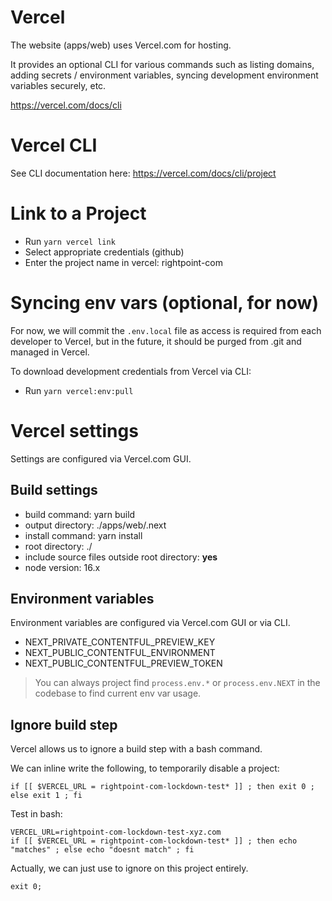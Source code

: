# Vercel

The website (apps/web) uses Vercel.com for hosting.

It provides an optional CLI for various commands such as listing domains, adding secrets / environment variables, syncing development environment variables securely, etc.

https://vercel.com/docs/cli

# Vercel CLI

See CLI documentation here: https://vercel.com/docs/cli/project

# Link to a Project

-   Run `yarn vercel link`
-   Select appropriate credentials (github)
-   Enter the project name in vercel: rightpoint-com

# Syncing env vars (optional, for now)

For now, we will commit the `.env.local` file as access is required from each developer to Vercel, but in the future, it should be purged from .git and managed in Vercel.

To download development credentials from Vercel via CLI:

-   Run `yarn vercel:env:pull`

# Vercel settings

Settings are configured via Vercel.com GUI.

## Build settings

-   build command: yarn build
-   output directory: ./apps/web/.next
-   install command: yarn install
-   root directory: ./
-   include source files outside root directory: **yes**
-   node version: 16.x

## Environment variables

Environment variables are configured via Vercel.com GUI or via CLI.

-   NEXT_PRIVATE_CONTENTFUL_PREVIEW_KEY
-   NEXT_PUBLIC_CONTENTFUL_ENVIRONMENT
-   NEXT_PUBLIC_CONTENTFUL_PREVIEW_TOKEN

> You can always project find `process.env.*` or `process.env.NEXT` in the codebase to find current env var usage.

## Ignore build step

Vercel allows us to ignore a build step with a bash command.

We can inline write the following, to temporarily disable a project:

    if [[ $VERCEL_URL = rightpoint-com-lockdown-test* ]] ; then exit 0 ; else exit 1 ; fi

Test in bash:

    VERCEL_URL=rightpoint-com-lockdown-test-xyz.com
    if [[ $VERCEL_URL = rightpoint-com-lockdown-test* ]] ; then echo "matches" ; else echo "doesnt match" ; fi

Actually, we can just use to ignore on this project entirely.

    exit 0;
